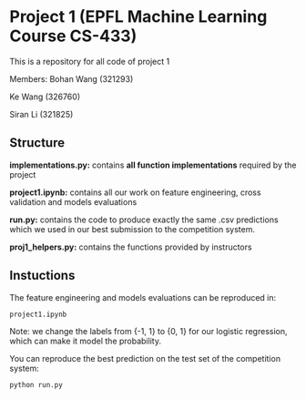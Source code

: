 # Project 1 (EPFL Machine Learning Course CS-433)
This is a repository for all code of project 1

Members:
Bohan Wang (321293)

Ke Wang (326760)

Siran Li (321825)

## Structure
**implementations.py:** contains **all function implementations** required by the project

**project1.ipynb:** contains all our work on feature engineering, cross validation and models evaluations

**run.py:** contains the code to produce exactly the same .csv predictions which we used in our best submission to the competition system.

**proj1_helpers.py:** contains the functions provided by instructors

## Instuctions
The feature engineering and models evaluations can be reproduced in:

``project1.ipynb``

Note: we change the labels from {-1, 1} to {0, 1} for our logistic regression, which can make it model the probability.

You can reproduce the best prediction on the test set of the competition system:

``python run.py``



